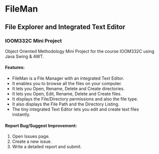 # FileMan
## File Explorer and Integrated Text Editor
### IOOM332C Mini Project

Object Oriented Methodology Mini Project for the course IOOM332C using Java Swing & AWT.

#### Features:  
- FileMan is a File Manager with an integrated Text Editor.
- It enables you to browse all the files on your computer.
- It lets you Open, Rename, Delete and Create directories.
- It lets you Open, Edit, Rename, Delete and Create files.
- It displays the File/Directory permissions and also the file type.
- It also displays the File Path and the Directory Listing.
- The tiny integrated Text Editor lets you edit and create text files instantly.  

#### Report Bug/Suggest Improvement:
1. Open Issues page.
2. Create a new issue.
3. Write a detailed report and submit.
